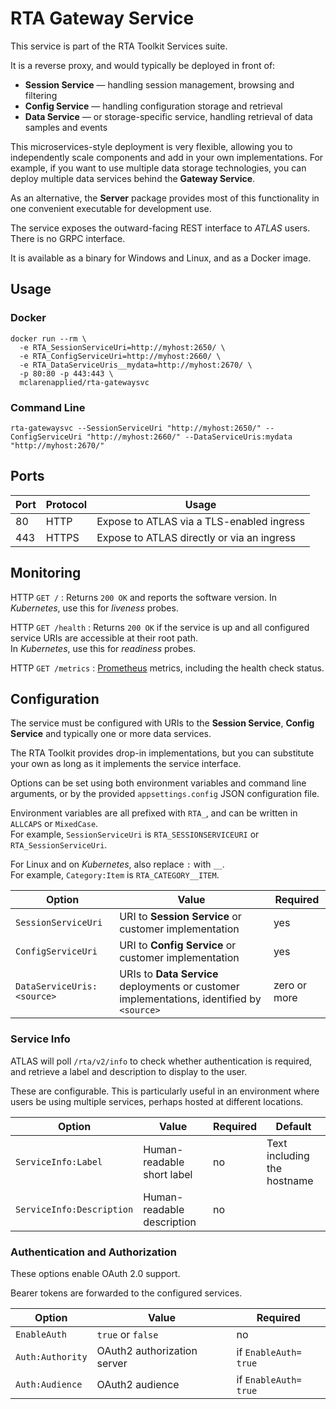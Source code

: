 # RTA Gateway Service

This service is part of the RTA Toolkit Services suite.

It is a reverse proxy, and would typically be deployed in front of:

* **Session Service** &mdash; handling session management, browsing and filtering
* **Config Service** &mdash; handling configuration storage and retrieval
* **Data Service** &mdash; or storage-specific service, handling retrieval of data samples and events

This microservices-style deployment is very flexible, allowing you to independently scale components and add in your own implementations.
For example, if you want to use multiple data storage technologies, you can deploy multiple data services behind the **Gateway Service**.
      
As an alternative, the **Server** package provides most of this functionality in one convenient executable for development use.

The service exposes the outward-facing REST interface to _ATLAS_ users. There is no GRPC interface.

It is available as a binary for Windows and Linux, and as a Docker image.

## Usage

### Docker

```
docker run --rm \
  -e RTA_SessionServiceUri=http://myhost:2650/ \
  -e RTA_ConfigServiceUri=http://myhost:2660/ \
  -e RTA_DataServiceUris__mydata=http://myhost:2670/ \
  -p 80:80 -p 443:443 \
  mclarenapplied/rta-gatewaysvc
```

### Command Line

```
rta-gatewaysvc --SessionServiceUri "http://myhost:2650/" --ConfigServiceUri "http://myhost:2660/" --DataServiceUris:mydata "http://myhost:2670/"
```

## Ports

| Port | Protocol   | Usage                                      |
|------|------------|--------------------------------------------|
| 80   | HTTP       | Expose to ATLAS via a TLS-enabled ingress  |
| 443  | HTTPS      | Expose to ATLAS directly or via an ingress |

## Monitoring

HTTP `GET /`
: Returns `200 OK` and reports the software version.
  In _Kubernetes_, use this for _liveness_ probes.

HTTP `GET /health`
: Returns `200 OK` if the service is up and all configured service URIs are accessible at their root path.  
  In _Kubernetes_, use this for _readiness_ probes.

HTTP `GET /metrics`
: [Prometheus](https://prometheus.io/) metrics, including the health check status.

## Configuration

The service must be configured with URIs to the **Session Service**, **Config Service** and typically one or more data services.

The RTA Toolkit provides drop-in implementations, but you can substitute your own as long as it implements the service interface.

Options can be set using both environment variables and command line arguments, or by the provided `appsettings.config` JSON configuration file.

Environment variables are all prefixed with `RTA_`, and can be written in `ALLCAPS` or `MixedCase`.  
For example, `SessionServiceUri` is `RTA_SESSIONSERVICEURI` or `RTA_SessionServiceUri`.

For Linux and on _Kubernetes_, also replace `:` with `__`.  
For example, `Category:Item` is `RTA_CATEGORY__ITEM`.

| Option                      | Value                                                                                      | Required     |
|-----------------------------|--------------------------------------------------------------------------------------------|--------------|
| `SessionServiceUri`         | URI to **Session Service** or customer implementation                                      | yes          |      
| `ConfigServiceUri`          | URI to **Config Service** or customer implementation                                       | yes          |      
| `DataServiceUris:<source>`  | URIs to **Data Service** deployments or customer implementations, identified by `<source>` | zero or more |

### Service Info

ATLAS will poll `/rta/v2/info` to check whether authentication is required, and retrieve a label and description to display to the user.

These are configurable.
This is particularly useful in an environment where users be using multiple services, perhaps hosted at different locations.

| Option                      | Value                      | Required | Default                     |
|-----------------------------|----------------------------|----------|-----------------------------|
| `ServiceInfo:​Label`         | Human-readable short label | no       | Text including the hostname |
| `ServiceInfo:Description`   | Human-readable description | no       |                             |

### Authentication and Authorization

These options enable OAuth 2.0 support.

Bearer tokens are forwarded to the configured services.

| Option               | Value                       | Required             |
|----------------------|-----------------------------|----------------------|
| `EnableAuth`         | `true` or `false`           | no                   |
| `Auth:Authority`     | OAuth2 authorization server | if `EnableAuth=​true` |
| `Auth:Audience`      | OAuth2 audience             | if `EnableAuth=​true` |
